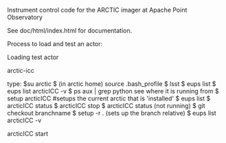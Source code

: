 Instrument control code for the ARCTIC imager at Apache Point Observatory

See doc/html/index.html for documentation.

Process to load and test an actor:

Loading test actor


arctic-icc

type:
$su arctic
$ (in arctic home) source .bash_profile
$ lsst
$ eups list
$ eups list arcticICC -v
$ ps aux | grep python   see where it is running from
$ setup arcticICC  #setups the current arctic that is 'installed'
$ eups list
$ arcticICC status
$ arcticICC stop
$ arcticICC status  (not running)
$ git checkout branchname
$ setup -r . (sets up the branch relative)
$ eups list arcticICC -v

arcticICC start


